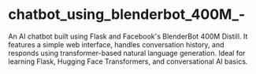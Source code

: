 # chatbot_using_blenderbot_400M_-
An AI chatbot built using Flask and Facebook's BlenderBot 400M Distill. It features a simple web interface, handles conversation history, and responds using transformer-based natural language generation. Ideal for learning Flask, Hugging Face Transformers, and conversational AI basics.
